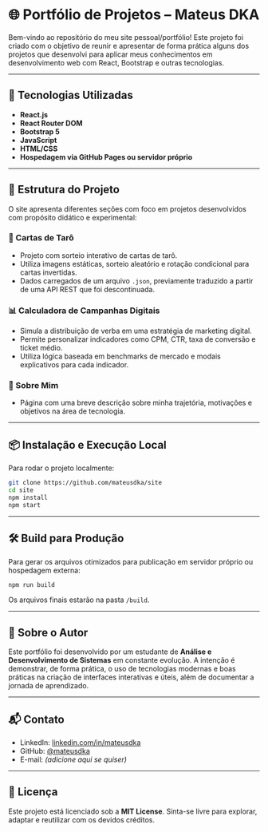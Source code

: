 # 🌐 Portfólio de Projetos – Mateus DKA

Bem-vindo ao repositório do meu site pessoal/portfólio! Este projeto foi criado com o objetivo de reunir e apresentar de forma prática alguns dos projetos que desenvolvi para aplicar meus conhecimentos em desenvolvimento web com React, Bootstrap e outras tecnologias.

---

## 🚀 Tecnologias Utilizadas

- **React.js**
- **React Router DOM**
- **Bootstrap 5**
- **JavaScript**
- **HTML/CSS**
- **Hospedagem via GitHub Pages ou servidor próprio**

---

## 📁 Estrutura do Projeto

O site apresenta diferentes seções com foco em projetos desenvolvidos com propósito didático e experimental:

### 🔮 Cartas de Tarô
- Projeto com sorteio interativo de cartas de tarô.
- Utiliza imagens estáticas, sorteio aleatório e rotação condicional para cartas invertidas.
- Dados carregados de um arquivo `.json`, previamente traduzido a partir de uma API REST que foi descontinuada.

### 📊 Calculadora de Campanhas Digitais
- Simula a distribuição de verba em uma estratégia de marketing digital.
- Permite personalizar indicadores como CPM, CTR, taxa de conversão e ticket médio.
- Utiliza lógica baseada em benchmarks de mercado e modais explicativos para cada indicador.

### 👤 Sobre Mim
- Página com uma breve descrição sobre minha trajetória, motivações e objetivos na área de tecnologia.

---

## 📦 Instalação e Execução Local

Para rodar o projeto localmente:

```bash
git clone https://github.com/mateusdka/site
cd site
npm install
npm start
```

---

## 🛠️ Build para Produção

Para gerar os arquivos otimizados para publicação em servidor próprio ou hospedagem externa:

```bash
npm run build
```

Os arquivos finais estarão na pasta `/build`.

---

## 🧠 Sobre o Autor

Este portfólio foi desenvolvido por um estudante de **Análise e Desenvolvimento de Sistemas** em constante evolução. A intenção é demonstrar, de forma prática, o uso de tecnologias modernas e boas práticas na criação de interfaces interativas e úteis, além de documentar a jornada de aprendizado.

---

## 📬 Contato

- LinkedIn: [linkedin.com/in/mateusdka](https://www.linkedin.com/in/mateusdka)
- GitHub: [@mateusdka](https://github.com/mateusdka)
- E-mail: *(adicione aqui se quiser)*

---

## 📄 Licença

Este projeto está licenciado sob a **MIT License**. Sinta-se livre para explorar, adaptar e reutilizar com os devidos créditos.

